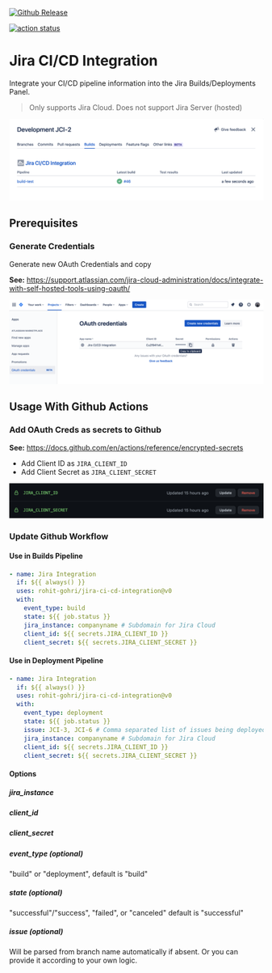 <p align="center">
  
  [![Github Release](https://img.shields.io/github/v/release/rohit-gohri/jira-ci-cd-integration?style=flat-square)](https://github.com/rohit-gohri/jira-ci-cd-integration/releases)
  
  <a href="https://github.com/rohit-gohri/jira-ci-cd-integration/actions"><img alt="action status" src="https://github.com/rohit-gohri/jira-ci-cd-integration/workflows/build-test/badge.svg"></a>

</p>

# Jira CI/CD Integration

Integrate your CI/CD pipeline information into the Jira Builds/Deployments Panel.

> Only supports Jira Cloud. Does not support Jira Server (hosted)

![Builds Panel Preview](./docs/builds-panel.png)

## Prerequisites

### Generate Credentials

Generate new OAuth Credentials and copy

**See:** <https://support.atlassian.com/jira-cloud-administration/docs/integrate-with-self-hosted-tools-using-oauth/>

![OAuth Creds Screen](./docs/oauth-creds.png)

## Usage With Github Actions

### Add OAuth Creds as secrets to Github

**See:** <https://docs.github.com/en/actions/reference/encrypted-secrets>

- Add Client ID as `JIRA_CLIENT_ID`
- Add Client Secret as `JIRA_CLIENT_SECRET`

![Github Secrets](./docs/github-secrets.png)

### Update Github Workflow

#### Use in Builds Pipeline

```yaml
- name: Jira Integration
  if: ${{ always() }}
  uses: rohit-gohri/jira-ci-cd-integration@v0
  with:
    event_type: build
    state: ${{ job.status }}
    jira_instance: companyname # Subdomain for Jira Cloud
    client_id: ${{ secrets.JIRA_CLIENT_ID }}
    client_secret: ${{ secrets.JIRA_CLIENT_SECRET }}
```

#### Use in Deployment Pipeline

```yaml
- name: Jira Integration
  if: ${{ always() }}
  uses: rohit-gohri/jira-ci-cd-integration@v0
  with:
    event_type: deployment
    state: ${{ job.status }}
    issue: JCI-3, JCI-6 # Comma separated list of issues being deployed/released
    jira_instance: companyname # Subdomain for Jira Cloud
    client_id: ${{ secrets.JIRA_CLIENT_ID }}
    client_secret: ${{ secrets.JIRA_CLIENT_SECRET }}
```

#### Options

##### jira_instance

##### client_id

##### client_secret

##### event_type (optional)

"build" or "deployment", default is "build"

##### state (optional)

"successful"/"success", "failed", or "canceled" default is "successful"

##### issue (optional)

Will be parsed from branch name automatically if absent. Or you can provide it according to your own logic.

